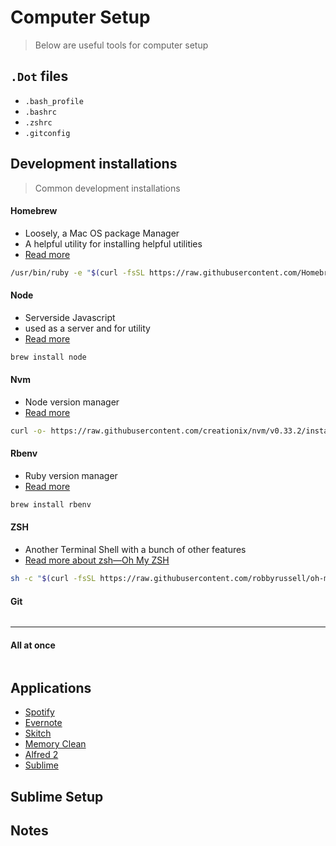 # Computer Setup

> Below are useful tools for computer setup

## `.Dot` files

-  `.bash_profile`
-  `.bashrc`
-  `.zshrc`
-  `.gitconfig`

## Development installations

> Common development installations 

#### Homebrew

-  Loosely, a Mac OS package Manager
  -  A helpful utility for installing helpful utilities
  -  [Read more](https://brew.sh/)

```bash
/usr/bin/ruby -e "$(curl -fsSL https://raw.githubusercontent.com/Homebrew/install/master/install)"

```

#### Node

-  Serverside Javascript
  -  used as a server and for utility
  -  [Read more](https://nodejs.org/en/)

```bash
brew install node
```

#### Nvm

-  Node version manager
  -  [Read more](https://github.com/creationix/nvm/blob/master/README.md)

```bash
curl -o- https://raw.githubusercontent.com/creationix/nvm/v0.33.2/install.sh | bash

```

#### Rbenv
-  Ruby version manager
  -  [Read more](https://github.com/rbenv/rbenv)

```bash
brew install rbenv

```

#### ZSH
-  Another Terminal Shell with a bunch of other features
  -  [Read more about zsh—Oh My ZSH](http://ohmyz.sh/)

```bash
sh -c "$(curl -fsSL https://raw.githubusercontent.com/robbyrussell/oh-my-zsh/master/tools/install.sh)"
```

#### Git

```bash

```

----

#### All at once

```bash

```



## Applications

-  [Spotify](https://www.spotify.com/download/mac)
-  [Evernote]()
-  [Skitch]()
-  [Memory Clean]()
-  [Alfred 2]()
-  [Sublime]()


## Sublime Setup



## Notes


